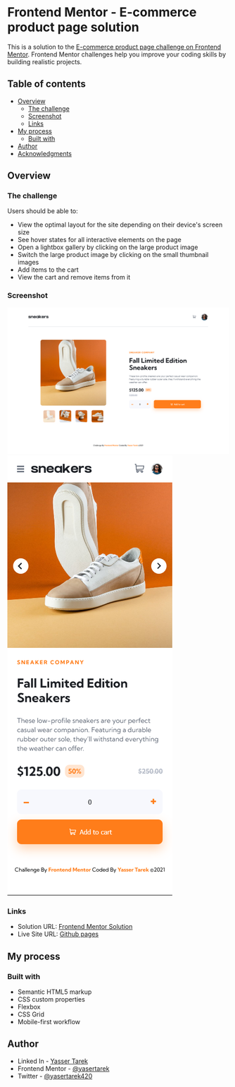 # Frontend Mentor - E-commerce product page solution

This is a solution to the [E-commerce product page challenge on Frontend Mentor](https://www.frontendmentor.io/challenges/ecommerce-product-page-UPsZ9MJp6). Frontend Mentor challenges help you improve your coding skills by building realistic projects.

## Table of contents

- [Overview](#overview)
  - [The challenge](#the-challenge)
  - [Screenshot](#screenshot)
  - [Links](#links)
- [My process](#my-process)
  - [Built with](#built-with)
- [Author](#author)
- [Acknowledgments](#acknowledgments)

## Overview

### The challenge

Users should be able to:

- View the optimal layout for the site depending on their device's screen size
- See hover states for all interactive elements on the page
- Open a lightbox gallery by clicking on the large product image
- Switch the large product image by clicking on the small thumbnail images
- Add items to the cart
- View the cart and remove items from it

### Screenshot

![](./screenshot-desktop.png)
![](./screenshot-mobile.png)
### Links

- Solution URL: [Frontend Mentor Solution](https://your-solution-url.com)
- Live Site URL: [Github pages](https://yasertarek.github.io/ecommerce-product-page/index.html)

## My process

### Built with

- Semantic HTML5 markup
- CSS custom properties
- Flexbox
- CSS Grid
- Mobile-first workflow
## Author

- Linked In - [Yasser Tarek](https://www.linkedin.com/in/yasser-tarek-75b781210/)
- Frontend Mentor - [@yasertarek](https://www.frontendmentor.io/profile/yasertarek)
- Twitter - [@yasertarek420](https://www.twitter.com/yasertarek420)